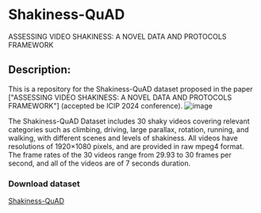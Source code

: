 # Shakiness-QuAD
ASSESSING VIDEO SHAKINESS: A NOVEL DATA AND PROTOCOLS FRAMEWORK
## Description:
This is a repository for the  Shakiness-QuAD dataset proposed in the paper ["ASSESSING VIDEO SHAKINESS: A NOVEL DATA AND PROTOCOLS FRAMEWORK"] (accepted be ICIP 2024 conference). 
![image](https://github.com/dborhen/Shakiness-QuAD/blob/main/ICIP2024_image.png?raw=true)

The Shakiness-QuAD Dataset includes 30 shaky videos covering relevant categories such as climbing, driving, large parallax, rotation, running, and walking, with different scenes and levels of shakiness.
All videos have resolutions of 1920×1080 pixels, and are provided in raw mpeg4 format. The frame rates of the 30 videos range from 29.93 to 30 frames per second, and all of the videos are of 7 seconds duration. 


### Download dataset
[Shakiness-QuAD](https://data.mendeley.com/datasets/zndt65jb5s/1)

